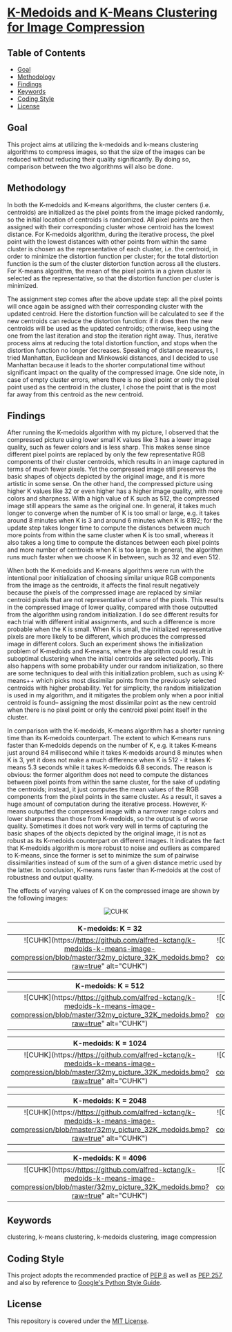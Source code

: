 # [K-Medoids and K-Means Clustering for Image Compression](https://alfred-kctang.github.io/k-medoids-k-means-image-compression/)

## Table of Contents

* [Goal](#goal)
* [Methodology](#methodology)
* [Findings](#findings)
* [Keywords](#keywords)
* [Coding Style](#coding-style)
* [License](#license)

## Goal

This project aims at utilizing the k-medoids and k-means clustering algorithms to compress images, so that the size of the images can be reduced without reducing their quality significantly. By doing so, comparison between the two algorithms will also be done.

## Methodology

In both the K-medoids and K-means algorithms, the cluster centers (i.e. centroids) are initialized as the pixel points from the image picked randomly, so the initial location of centroids is randomized. All pixel points are then assigned with their corresponding cluster whose centroid has the lowest distance. For K-medoids algorithm, during the iterative process, the pixel point with the lowest distances with other points from within the same cluster is chosen as the representative of each cluster, i.e. the centroid, in order to minimize the distortion function per cluster; for the total distortion function is the sum of the cluster distortion function across all the clusters. For K-means algorithm, the mean of the pixel points in a given cluster is selected as the representative, so that the distortion function per cluster is minimized. 

The assignment step comes after the above update step: all the pixel points will once again be assigned with their corresponding cluster with the updated centroid. Here the distortion function will be calculated to see if the new centroids can reduce the distortion function: if it does then the new centroids will be used as the updated centroids; otherwise, keep using the one from the last iteration and stop the iteration right away. Thus, iterative process aims at reducing the total distortion function, and stops when the distortion function no longer decreases. Speaking of distance measures, I tried Manhattan, Euclidean and Minkowski distances, and I decided to use Manhattan because it leads to the shorter computational time without significant impact on the quality of the compressed image. One side note, in case of empty cluster errors, where there is no pixel point or only the pixel point used as the centroid in the cluster, I chose the point that is the most far away from this centroid as the new centroid.

## Findings

After running the K-medoids algorithm with my picture, I observed that the compressed picture using lower small K values like 3 has a lower image quality, such as fewer colors and is less sharp. This makes sense since different pixel points are replaced by only the few representative RGB components of their cluster centroids, which results in an image captured in terms of much fewer pixels. Yet the compressed image still preserves the basic shapes of objects depicted by the original image, and it is more artistic in some sense. On the other hand, the compressed picture using higher K values like 32 or even higher has a higher image quality, with more colors and sharpness. With a high value of K such as 512, the compressed image still appears the same as the original one. In general, it takes much longer to converge when the number of K is too small or large, e.g. it takes around 8 minutes when K is 3 and around 6 minutes when K is 8192; for the update step takes longer time to compute the distances between much more points from within the same cluster when K is too small, whereas it also takes a long time to compute the distances between each pixel points and more number of centroids when K is too large. In general, the algorithm runs much faster when we choose K in between, such as 32 and even 512.

When both the K-medoids and K-means algorithms were run with the intentional poor initialization of choosing similar unique RGB components from the image as the centroids, it affects the final result negatively because the pixels of the compressed image are replaced by similar centroid pixels that are not representative of some of the pixels. This results in the compressed image of lower quality, compared with those outputted from the algorithm using random initialization. I do see different results for each trial with different initial assignments, and such a difference is more probable when the K is small. When K is small, the initialized representative pixels are more likely to be different, which produces the compressed image in different colors. Such an experiment shows the initialization problem of K-medoids and K-means, where the algorithm could result in suboptimal clustering when the initial centroids are selected poorly. This also happens with some probability under our random initialization, so there are some techniques to deal with this initialization problem, such as using K-means++ which picks most dissimilar points from the previously selected centroids with higher probability. Yet for simplicity, the random initialization is used in my algorithm, and it mitigates the problem only when a poor initial centroid is found– assigning the most dissimilar point as the new centroid when there is no pixel point or only the centroid pixel point itself in the cluster.

In comparison with the K-medoids, K-means algorithm has a shorter running time than its K-medoids counterpart. The extent to which K-means runs faster than K-medoids depends on the number of K, e.g. it takes K-means just around 84 millisecond while it takes K-medoids around 8 minutes when K is 3, yet it does not make a much difference when K is 512 - it takes K-means 5.3 seconds while it takes K-medoids 6.8 seconds. The reason is obvious: the former algorithm does not need to compute the distances between pixel points from within the same cluster, for the sake of updating the centroids; instead, it just computes the mean values of the RGB components from the pixel points in the same cluster. As a result, it saves a huge amount of computation during the iterative process. However, K-means outputted the compressed image with a narrower range colors and lower sharpness than those from K-medoids, so the output is of worse quality. Sometimes it does not work very well in terms of capturing the basic shapes of the objects depicted by the original image, it is not as robust as its K-medoids counterpart on different images. It indicates the fact that K-medoids algorithm is more robust to noise and outliers as compared to K-means, since the former is set to minimize the sum of pairwise dissimilarities instead of sum of the sum of a given distance metric used by the latter. In conclusion, K-means runs faster than K-medoids at the cost of robustness and output quality.

The effects of varying values of K on the compressed image are shown by the following images:

<p align="center">
  <img src="https://github.com/alfred-kctang/k-medoids-k-means-image-compression/blob/master/my_picture.bmp?raw=true" alt="CUHK"/>
</p>

K-medoids: K = 32          |K-means: K = 32
:-------------------------:|:-------------------------:
![CUHK](https://https://github.com/alfred-kctang/k-medoids-k-means-image-compression/blob/master/32my_picture_32K_medoids.bmp?raw=true" alt="CUHK")  |  ![CUHK](https://github.com/alfred-kctang/k-medoids-k-means-image-compression/blob/master/my_picture_32K_means.bmp?raw=true" alt="CUHK")

K-medoids: K = 512         |K-means: K = 512
:-------------------------:|:-------------------------:
![CUHK](https://https://github.com/alfred-kctang/k-medoids-k-means-image-compression/blob/master/32my_picture_32K_medoids.bmp?raw=true" alt="CUHK")  |  ![CUHK](https://github.com/alfred-kctang/k-medoids-k-means-image-compression/blob/master/my_picture_32K_means.bmp?raw=true" alt="CUHK")

K-medoids: K = 1024        |K-means: K = 1024
:-------------------------:|:-------------------------:
![CUHK](https://https://github.com/alfred-kctang/k-medoids-k-means-image-compression/blob/master/32my_picture_32K_medoids.bmp?raw=true" alt="CUHK")  |  ![CUHK](https://github.com/alfred-kctang/k-medoids-k-means-image-compression/blob/master/my_picture_32K_means.bmp?raw=true" alt="CUHK")

K-medoids: K = 2048        |K-means: K = 2048
:-------------------------:|:-------------------------:
![CUHK](https://https://github.com/alfred-kctang/k-medoids-k-means-image-compression/blob/master/32my_picture_32K_medoids.bmp?raw=true" alt="CUHK")  |  ![CUHK](https://github.com/alfred-kctang/k-medoids-k-means-image-compression/blob/master/my_picture_32K_means.bmp?raw=true" alt="CUHK")

K-medoids: K = 4096        |K-means: K = 4096
:-------------------------:|:-------------------------:
![CUHK](https://https://github.com/alfred-kctang/k-medoids-k-means-image-compression/blob/master/32my_picture_32K_medoids.bmp?raw=true" alt="CUHK")  |  ![CUHK](https://github.com/alfred-kctang/k-medoids-k-means-image-compression/blob/master/my_picture_32K_means.bmp?raw=true" alt="CUHK")

## Keywords

clustering, k-means clustering, k-medoids clustering, image compression

## Coding Style

This project adopts the recommended practice of [PEP 8](https://www.python.org/dev/peps/pep-0008/) as well as [PEP 257](https://www.python.org/dev/peps/pep-0257/), and also by reference to [Google's Python Style Guide](https://google.github.io/styleguide/pyguide.html).

## License

This repository is covered under the [MIT License](https://github.com/alfred-kctang/k-medoids-k-means-image-compression/blob/master/LICENSE).
